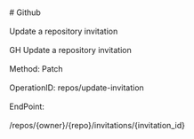 <br>#     Github</br>
<br>Update a repository invitation</br>
<br>GH Update a repository invitation</br>
<br>Method: Patch</br>
<br>OperationID: repos/update-invitation</br>
<br>EndPoint:</br>
<br>/repos/{owner}/{repo}/invitations/{invitation_id}</br>
